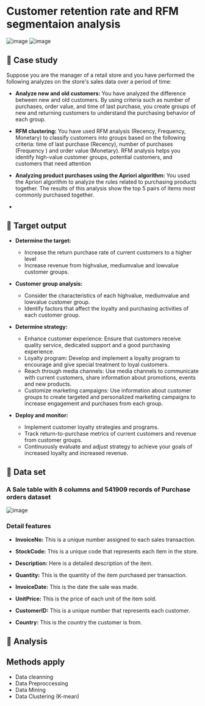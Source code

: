 # Customer retention rate and RFM segmentaion analysis

![image](https://github.com/DooPhiLong/Customer-retention-rate-and-RFM-segmentaion-analysis/assets/120476961/f21ce8e5-74e2-46c3-8c41-515d3973eeb2) ![image](https://github.com/DooPhiLong/Customer-retention-rate-and-RFM-segmentaion-analysis/assets/120476961/af2efb72-1c21-480a-b30a-915149a2d779)


## 💼 Case study
Suppose you are the manager of a retail store and you have performed the following analyzes on the store's sales data over a period of time:

- **Analyze new and old customers:** You have analyzed the difference between new and old customers. By using criteria such as number of purchases, order value, and time of last purchase, you create groups of new and returning customers to understand the purchasing behavior of each group.

- **RFM clustering:** You have used RFM analysis (Recency, Frequency, Monetary) to classify customers into groups based on the following criteria: time of last purchase (Recency), number of purchases (Frequency ) and order value (Monetary). RFM analysis helps you identify high-value customer groups, potential customers, and customers that need attention

- **Analyzing product purchases using the Apriori algorithm:** You used the Apriori algorithm to analyze the rules related to purchasing products together. The results of this analysis show the top 5 pairs of items most commonly purchased together.
- 
## 🔆 Target output
- **Determine the target:**
     + Increase the return purchase rate of current customers to a higher level
     + Increase revenue from highvalue, mediumvalue and lowvalue customer groups.

- **Customer group analysis:**
     + Consider the characteristics of each highvalue, mediumvalue and lowvalue customer group.
     + Identify factors that affect the loyalty and purchasing activities of each customer group.

- **Determine strategy:**
     + Enhance customer experience: Ensure that customers receive quality service, dedicated support and a good purchasing experience.
     + Loyalty program: Develop and implement a loyalty program to encourage and give special treatment to loyal customers.
     + Reach through media channels: Use media channels to communicate with current customers, share information about promotions, events and new products.
     + Customize marketing campaigns: Use information about customer groups to create targeted and personalized marketing campaigns to increase engagement and purchases from each group.

- **Deploy and monitor:**
     + Implement customer loyalty strategies and programs.
     + Track return-to-purchase metrics of current customers and revenue from customer groups.
     + Continuously evaluate and adjust strategy to achieve your goals of increased loyalty and increased revenue.
## 📁 Data set
### A Sale table with 8 columns and 541909 records of Purchase orders dataset

![image](https://github.com/DooPhiLong/Customer-retention-rate-and-RFM-segmentaion-analysis/assets/120476961/c0c4eed7-e632-479d-837c-d0884dc0d131)


### Detail features
- **InvoiceNo:** This is a unique number assigned to each sales transaction.

- **StockCode:** This is a unique code that represents each item in the store.

- **Description:** Here is a detailed description of the item.

- **Quantity:** This is the quantity of the item purchased per transaction.

- **InvoiceDate:** This is the date the sale was made.

- **UnitPrice:** This is the price of each unit of the item sold.

- **CustomerID:** This is a unique number that represents each customer.

- **Country:** This is the country the customer is from.

## 🔎 Analysis

## Methods apply
- Data cleanning
- Data Preproccessing
- Data Mining
- Data Clustering (K-mean)
     

